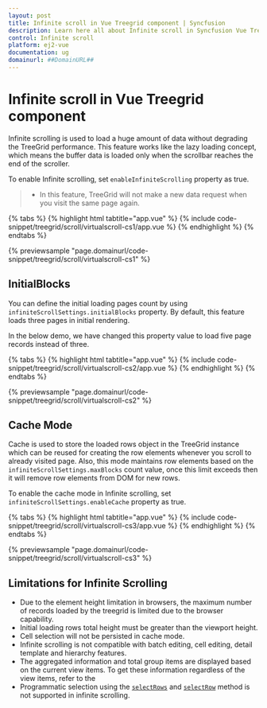```yaml
---
layout: post
title: Infinite scroll in Vue Treegrid component | Syncfusion
description: Learn here all about Infinite scroll in Syncfusion Vue Treegrid component of Syncfusion Essential JS 2 and more.
control: Infinite scroll 
platform: ej2-vue
documentation: ug
domainurl: ##DomainURL##
---
```


# Infinite scroll in Vue Treegrid component

Infinite scrolling is used to load a huge amount of data without degrading the TreeGrid performance. This feature works like the lazy loading concept, which means the buffer data is loaded only when the scrollbar reaches the end of the scroller.

To enable Infinite scrolling, set `enableInfiniteScrolling` property as true.

> * In this feature, TreeGrid will not make a new data request when you visit the same page again.

{% tabs %}
{% highlight html tabtitle="app.vue" %}
{% include code-snippet/treegrid/scroll/virtualscroll-cs1/app.vue %}
{% endhighlight %}
{% endtabs %}
        
{% previewsample "page.domainurl/code-snippet/treegrid/scroll/virtualscroll-cs1" %}

## InitialBlocks

You can define the initial loading pages count by using `infiniteScrollSettings.initialBlocks` property. By default, this feature loads three pages in initial rendering.

In the below demo, we have changed this property value to load five page records instead of three.

{% tabs %}
{% highlight html tabtitle="app.vue" %}
{% include code-snippet/treegrid/scroll/virtualscroll-cs2/app.vue %}
{% endhighlight %}
{% endtabs %}
        
{% previewsample "page.domainurl/code-snippet/treegrid/scroll/virtualscroll-cs2" %}

## Cache Mode

Cache is used to store the loaded rows object in the TreeGrid instance which can be reused for creating the row elements whenever you scroll to already visited page. Also, this mode maintains row elements based on the `infiniteScrollSettings.maxBlocks` count value, once this limit exceeds then it will remove row elements from DOM for new rows.

To enable the cache mode in Infinite scrolling, set `infiniteScrollSettings.enableCache` property as true.

{% tabs %}
{% highlight html tabtitle="app.vue" %}
{% include code-snippet/treegrid/scroll/virtualscroll-cs3/app.vue %}
{% endhighlight %}
{% endtabs %}
        
{% previewsample "page.domainurl/code-snippet/treegrid/scroll/virtualscroll-cs3" %}

## Limitations for Infinite Scrolling

* Due to the element height limitation in browsers, the maximum number of records loaded by the treegrid is limited due to the browser capability.
* Initial loading rows total height must be greater than the viewport height.
* Cell selection will not be persisted in cache mode.
* Infinite scrolling is not compatible with batch editing, cell editing, detail template and hierarchy features.
* The aggregated information and total group items are displayed based on the current view items. To get these information regardless of the view items, refer to the
* Programmatic selection using the [`selectRows`](https://ej2.syncfusion.com/vue/documentation/api/treegrid/#selectrows) and [`selectRow`](https://ej2.syncfusion.com/vue/documentation/api/treegrid/#selectrow) method is not supported in infinite scrolling.
